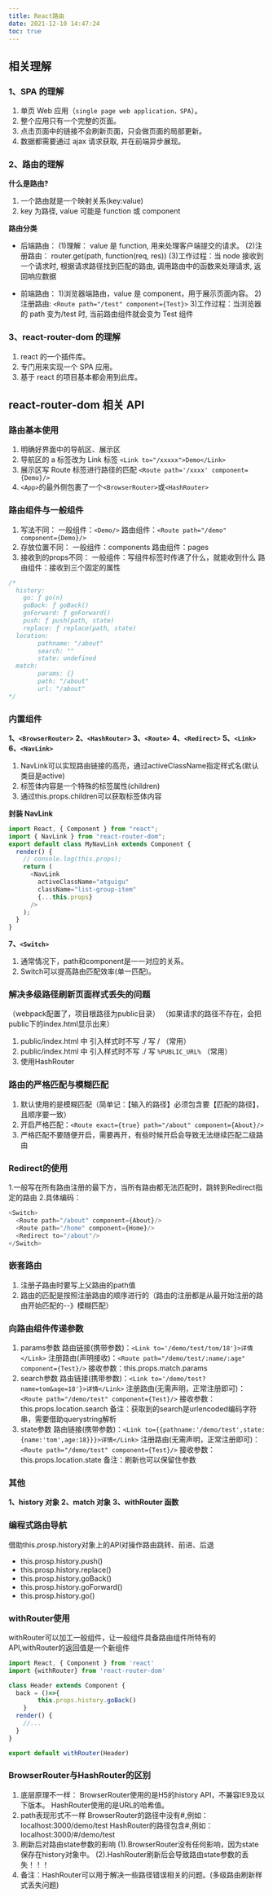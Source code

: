 ```yaml
---
title: React路由
date: 2021-12-10 14:47:24
toc: true
---
```


## 相关理解

### 1、SPA 的理解

1. 单页 Web 应用（`single page web application，SPA`）。
2. 整个应用只有一个完整的页面。
3. 点击页面中的链接不会刷新页面，只会做页面的局部更新。
4. 数据都需要通过 ajax 请求获取, 并在前端异步展现。

### 2、路由的理解

**什么是路由?**

1. 一个路由就是一个映射关系(key:value)
2. key 为路径, value 可能是 function 或 component

**路由分类**

- 后端路由：
  (1)理解： value 是 function, 用来处理客户端提交的请求。
  (2)注册路由： router.get(path, function(req, res))
  (3)工作过程：当 node 接收到一个请求时, 根据请求路径找到匹配的路由, 调用路由中的函数来处理请求, 返回响应数据

- 前端路由： 1)浏览器端路由，value 是 component，用于展示页面内容。 2)注册路由: `<Route path="/test" component={Test}>` 3)工作过程：当浏览器的 path 变为/test 时, 当前路由组件就会变为 Test 组件

### 3、react-router-dom 的理解

1. react 的一个插件库。
2. 专门用来实现一个 SPA 应用。
3. 基于 react 的项目基本都会用到此库。

## react-router-dom 相关 API

### 路由基本使用

1. 明确好界面中的导航区、展示区
2. 导航区的 a 标签改为 Link 标签
   `<Link to="/xxxxx">Demo</Link>`
3. 展示区写 Route 标签进行路径的匹配
   `<Route path='/xxxx' component={Demo}/>`
4. `<App>`的最外侧包裹了一个`<BrowserRouter>`或`<HashRouter>`

### 路由组件与一般组件
1. 写法不同：
  一般组件：`<Demo/>`
  路由组件：`<Route path="/demo" component={Demo}/>`
2. 存放位置不同：
  一般组件：components
  路由组件：pages
3. 接收到的props不同：
  一般组件：写组件标签时传递了什么，就能收到什么
  路由组件：接收到三个固定的属性
```js
/*
  history:
    go: ƒ go(n)
    goBack: ƒ goBack()
    goForward: ƒ goForward()
    push: ƒ push(path, state)
    replace: ƒ replace(path, state)
  location:
        pathname: "/about"
        search: ""
        state: undefined
  match:
        params: {}
        path: "/about"
        url: "/about"
*/
```

### 内置组件

**1、`<BrowserRouter>`**
**2、`<HashRouter>`**
**3、`<Route>`**
**4、`<Redirect>`**
**5、`<Link>`**
**6、`<NavLink>`**

1. NavLink可以实现路由链接的高亮，通过activeClassName指定样式名(默认类目是active)
2. 标签体内容是一个特殊的标签属性(children)
3. 通过this.props.children可以获取标签体内容

**封装 NavLink**

```js
import React, { Component } from "react";
import { NavLink } from "react-router-dom";
export default class MyNavLink extends Component {
  render() {
    // console.log(this.props);
    return (
      <NavLink
        activeClassName="atguigu"
        className="list-group-item"
        {...this.props}
      />
    );
  }
}
```

**7、`<Switch>`**

1. 通常情况下，path和component是一一对应的关系。
2. Switch可以提高路由匹配效率(单一匹配)。

### 解决多级路径刷新页面样式丢失的问题
（webpack配置了，项目根路径为public目录）
（如果请求的路径不存在，会把public下的index.html显示出来）
1. public/index.html 中 引入样式时不写 ./ 写 / （常用）
2. public/index.html 中 引入样式时不写 ./ 写 `%PUBLIC_URL%` （常用）
3. 使用HashRouter

### 路由的严格匹配与模糊匹配
1. 默认使用的是模糊匹配（简单记：【输入的路径】必须包含要【匹配的路径】，且顺序要一致）
2. 开启严格匹配：`<Route exact={true} path="/about" component={About}/>`
3. 严格匹配不要随便开启，需要再开，有些时候开启会导致无法继续匹配二级路由

### Redirect的使用	
1.一般写在所有路由注册的最下方，当所有路由都无法匹配时，跳转到Redirect指定的路由
2.具体编码：
```js
<Switch>
  <Route path="/about" component={About}/>
  <Route path="/home" component={Home}/>
  <Redirect to="/about"/>
</Switch>
```

### 嵌套路由
1. 注册子路由时要写上父路由的path值
2. 路由的匹配是按照注册路由的顺序进行的（路由的注册都是从最开始注册的路由开始匹配的--》模糊匹配）

### 向路由组件传递参数
1. params参数
  路由链接(携带参数)：`<Link to='/demo/test/tom/18'}>详情</Link>`
  注册路由(声明接收)：`<Route path="/demo/test/:name/:age" component={Test}/>`
  接收参数：this.props.match.params
2. search参数
  路由链接(携带参数)：`<Link to='/demo/test?name=tom&age=18'}>详情</Link>`
  注册路由(无需声明，正常注册即可)：`<Route path="/demo/test" component={Test}/>`
  接收参数：this.props.location.search
  备注：获取到的search是urlencoded编码字符串，需要借助querystring解析
3. state参数
  路由链接(携带参数)：`<Link to={{pathname:'/demo/test',state:{name:'tom',age:18}}}>详情</Link>`
  注册路由(无需声明，正常注册即可)：`<Route path="/demo/test" component={Test}/>`
  接收参数：this.props.location.state
  备注：刷新也可以保留住参数

### 其他

**1、history 对象**
**2、match 对象**
**3、withRouter 函数**

### 编程式路由导航
借助this.prosp.history对象上的API对操作路由跳转、前进、后退
- this.prosp.history.push()
- this.prosp.history.replace()
- this.prosp.history.goBack()
- this.prosp.history.goForward()
- this.prosp.history.go()

### withRouter使用
withRouter可以加工一般组件，让一般组件具备路由组件所特有的API,withRouter的返回值是一个新组件
```js
import React, { Component } from 'react'
import {withRouter} from 'react-router-dom'

class Header extends Component {
  back = ()=>{
		this.props.history.goBack()
	}
  render() {
    //...
  }
}

export default withRouter(Header)
```

### BrowserRouter与HashRouter的区别
1. 底层原理不一样：
  BrowserRouter使用的是H5的history API，不兼容IE9及以下版本。
  HashRouter使用的是URL的哈希值。
2. path表现形式不一样
  BrowserRouter的路径中没有#,例如：localhost:3000/demo/test
  HashRouter的路径包含#,例如：localhost:3000/#/demo/test
3. 刷新后对路由state参数的影响
  (1).BrowserRouter没有任何影响，因为state保存在history对象中。
  (2).HashRouter刷新后会导致路由state参数的丢失！！！
4. 备注：HashRouter可以用于解决一些路径错误相关的问题。(多级路由刷新样式丢失问题)